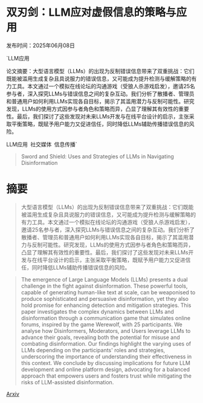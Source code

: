 # 双刃剑：LLM应对虚假信息的策略与应用

发布时间：2025年06月08日

`LLM应用

论文摘要：大型语言模型（LLMs）的出现为反制错误信息带来了双重挑战：它们既能被滥用生成复杂且具说服力的错误信息，又可能成为提升检测与缓解策略的有力工具。本文通过一个模拟在线论坛的沟通游戏（受狼人杀游戏启发），邀请25名参与者，深入探究LLMs与错误信息之间的复杂互动。我们分析了散播者、管理员和普通用户如何利用LLMs实现各自目标，揭示了其滥用潜力与反制可能性。研究发现，LLMs的使用方式因参与者角色和策略而异，凸显了理解其有效性的重要性。最后，我们探讨了这些发现对未来LLMs开发与在线平台设计的启示，主张采取平衡策略，既赋予用户能力又促进信任，同时降低LLMs辅助传播错误信息的风险。

LLM应用` `社交媒体` `信息传播`

> Sword and Shield: Uses and Strategies of LLMs in Navigating Disinformation

# 摘要

> 大型语言模型（LLMs）的出现为反制错误信息带来了双重挑战：它们既能被滥用生成复杂且具说服力的错误信息，又可能成为提升检测与缓解策略的有力工具。本文通过一个模拟在线论坛的沟通游戏（受狼人杀游戏启发），邀请25名参与者，深入探究LLMs与错误信息之间的复杂互动。我们分析了散播者、管理员和普通用户如何利用LLMs实现各自目标，揭示了其滥用潜力与反制可能性。研究发现，LLMs的使用方式因参与者角色和策略而异，凸显了理解其有效性的重要性。最后，我们探讨了这些发现对未来LLMs开发与在线平台设计的启示，主张采取平衡策略，既赋予用户能力又促进信任，同时降低LLMs辅助传播错误信息的风险。

> The emergence of Large Language Models (LLMs) presents a dual challenge in the fight against disinformation. These powerful tools, capable of generating human-like text at scale, can be weaponised to produce sophisticated and persuasive disinformation, yet they also hold promise for enhancing detection and mitigation strategies. This paper investigates the complex dynamics between LLMs and disinformation through a communication game that simulates online forums, inspired by the game Werewolf, with 25 participants. We analyse how Disinformers, Moderators, and Users leverage LLMs to advance their goals, revealing both the potential for misuse and combating disinformation. Our findings highlight the varying uses of LLMs depending on the participants' roles and strategies, underscoring the importance of understanding their effectiveness in this context. We conclude by discussing implications for future LLM development and online platform design, advocating for a balanced approach that empowers users and fosters trust while mitigating the risks of LLM-assisted disinformation.

[Arxiv](https://arxiv.org/abs/2506.07211)